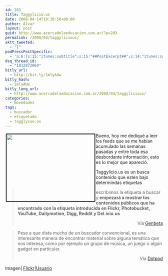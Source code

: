 ```yaml
---
id: 203
title: Taggylicio.us
date: 2008-04-14T19:30:50+00:00
author: Alvar
layout: post
guid: http://www.acercadelaeducacion.com.ar/?p=203
permalink: /2008/04/taggylicious/
aktt_tweeted:
  - "1"
podPressPostSpecific:
  - 'a:6:{s:15:"itunes:subtitle";s:15:"##PostExcerpt##";s:14:"itunes:summary";s:15:"##PostExcerpt##";s:15:"itunes:keywords";s:17:"##WordPressCats##";s:13:"itunes:author";s:10:"##Global##";s:15:"itunes:explicit";s:7:"Default";s:12:"itunes:block";s:7:"Default";}'
dsq_thread_id:
  - "1812872064"
bitly_url:
  - http://bit.ly/1mlyAUw
bitly_hash:
  - 1mlyAUw
bitly_long_url:
  - http://www.acercadelaeducacion.com.ar/2008/04/taggylicious/
categories:
  - Novedades
tags:
  - buscador
  - etiquetado
  - tagglycuo.us
---
```

<img class="alignleft" style="float: left; border: 2px solid black; margin: 2px;" src="http://farm3.static.flickr.com/2183/2400651877_21f91ca1db.jpg?v=0" alt="" width="282" height="214" />Bueno, hoy me dediqué a leer los feeds que se me habían acumulado las semanas pasadas y entre toda esa desbordante información, esto es lo mejor que apareció.

Taggylicio.us es un busca contenido que esten bajo determindas etiquetas
<blockquote>escribimos la etiqueta a buscar y <strong>empezará a mostrar los contenidos públicos que ha encontrado con la etiqueta introducida en Flickr, Photobucket, YouTube, Dailymotion, Digg, Reddit y Del.icio.us</strong>
<p style="text-align: right;">Vía <a title="post de tagglylicio.us" href="http://www.genbeta.com/2008/04/13-taggylicious-busca-contenidos-que-esten-bajo-determinadas-etiquetas">Genbeta</a></p>
</blockquote>
<blockquote>Pese a que dista mucho de un buscador convencional, es una interesante manera de encontrar material sobre alguna temática que nos interesa, como por ejemplo un grupo de música, un juego o algún gadget en particular.
<p style="text-align: right;">Vía <a title="enlace tagglycio.us" href="http://www.dotpod.com.ar/2008/04/10/taggylicious-un-buscador-basado-en-tags/trackback/">Dotpod</a></p>
</blockquote>
Imagen| <a title="fuente de la imagen flickr" href="http://www.flickr.com/photos/24084570@N06/2400651877/">Flickr</a>|<a title="fuente de la imagen flickr" href="http://www.flickr.com/photos/24084570@N06/2400651877/"><a href="http://www.flickr.com/photos/24084570@N06/">Usuario</a>
</a>